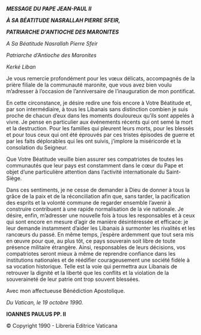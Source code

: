 ***MESSAGE DU PAPE JEAN-PAUL II***

***À SA BÉATITUDE NASRALLAH PIERRE SFEIR,***

***PATRIARCHE D'ANTIOCHE DES MARONITES***

*A Sa Béatitude Nasrallah Pierre Sfeir*

*Patriarche d’Antioche des Maronites*

*Kerké Liban*

Je vous remercie profondément pour les vœux délicats, accompagnés de la prière filiale de la communauté maronite, que vous avez bien voulu m’adresser à l’occasion de l’anniversaire de l’inauguration de mon pontificat.

En cette circonstance, je désire redire une fois encore à Votre Béatitude et, par son intermédiaire, à tous les Libanais sans distinction combien je suis proche de chacun d’eux dans les moments douloureux qu’ils sont appelés à vivre. Je pense en particulier aux événements récents qui ont semé la mort et la destruction. Pour les familles qui pleurent leurs morts, pour les blessés et pour tous ceux qui ont été éprouvés par ces tristes épisodes de guerre et par les faits déplorables qui les ont suivis, j’implore la miséricorde et la consolation du Seigneur.

Que Votre Béatitude veuille bien assurer ses compatriotes de toutes les communautés que leur pays est constamment dans le cœur du Pape et objet d’une particulière attention dans l’activité internationale du Saint-Siège.

Dans ces sentiments, je ne cesse de demander à Dieu de donner à tous la grâce de la paix et de la réconciliation afin que, sans tarder, la pacification des esprits et la volonté commune de regarder ensemble l’avenir à construire contribuent à une rapide normalisation de la vie nationale. Je désire, enfin, m’adresser une nouvelle fois à tous les responsables et à ceux qui sont encore en mesure d’agir de manière désintéressée et efficace: je leur demande instamment d’aider les Libanais à surmonter les rivalités et les rancœurs du passé. En même temps, j’espère ardemment que tout sera mis en œuvre pour que, au plus tôt, ce pays souverain soit libre de toute présence militaire étrangère. Ainsi, responsables de leurs décisions, vos compatriotes seront mieux à même de reprendre confiance dans les institutions nationales et de réédifier courageusement une société fidèle à sa vocation historique. Telle est la voie qui permettra aux Libanais de retrouver la dignité et la liberté que les conflits et la violation de la souveraineté de leur patrie ont trop souvent blessées.

Avec mon affectueuse Bénédiction Apostolique.

*Du Vatican, le 19 octobre 1990.*

**IOANNES PAULUS PP. II**

© Copyright 1990 - Libreria Editrice Vaticana
